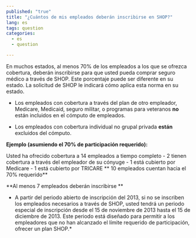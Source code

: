 ```yaml
---
published: "true"
title: "¿Cuántos de mis empleados deberán inscribirse en SHOP?"
lang: es
tags: question
categories: 
  - es
  - question

---
```


En muchos estados, al menos 70% de los empleados a los que se ofrezca cobertura, deberán inscribirse para que usted pueda comprar seguro médico a través de SHOP. Este porcentaje puede ser diferente en su estado. La solicitud de SHOP le indicará cómo aplica esta norma en su estado.

* Los empleados con cobertura a través del plan de otro empleador, Medicare, Medicaid, seguro militar, o programas para veteranos **no** están incluidos en el cómputo de empleados.  

* Los empleados con cobertura individual no grupal privada **están** excluidos del cómputo.

**Ejemplo (asumiendo el 70% de participación requerido):**      
                 
 Usted ha ofrecido cobertura a 14 empleados a tiempo completo
           - 2 tienen cobertura a través del empleador de su cónyuge
           - 1 está cubierto por Medicare
           - 1 está cubierto por TRICARE
         ** 10 empleados cuentan hacia el 70% requerido**
 
**Al menos 7 empleados deberán inscribirse **

* A partir del periodo abierto de inscripción del 2013, si no se inscriben los empleados necesarios a través de SHOP, usted tendrá un periodo especial de inscripción desde el 15 de noviembre de 2013 hasta el 15 de diciembre de 2013. Este periodo está diseñado para permitir a los empleadores que no han alcanzado el límite requerido de participación, ofrecer un plan SHOP.*
